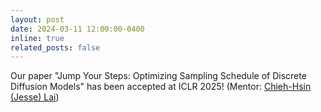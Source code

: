 ```yaml
---
layout: post
date: 2024-03-11 12:00:00-0400
inline: true
related_posts: false
---
```


Our paper "Jump Your Steps: Optimizing Sampling Schedule of Discrete Diffusion Models" has been accepted at ICLR 2025!  (Mentor: [Chieh-Hsin (Jesse) Lai](https://chiehhsinjesselai.github.io/))
